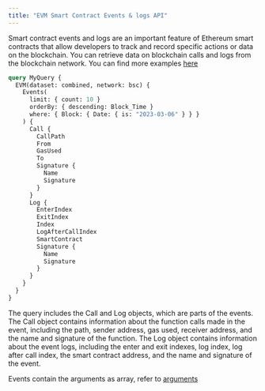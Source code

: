 ```yaml
---
title: "EVM Smart Contract Events & logs API"
---
```


<head>
<meta name="title" content="EVM Smart Contract Events & logs API"/>

<meta name="description" content="Get Ethereum Smart Contract Event data using Events API. Explore events in-depth using detailed information of events."/>

<meta name="keywords" content="Ethereum, Smart contract events, USDT contract, Ethereum event monitoring, Event signature, event timestamp, event tracking, Contract signature, Ethereum event"/>

<meta name="robots" content="index, follow"/>
<meta http-equiv="Content-Type" content="text/html; charset=utf-8"/>
<meta name="language" content="English"/>

<!-- Open Graph / Facebook -->
<meta property="og:type" content="website" />

<meta property="og:title" content="EVM Smart Contract Events & logs API" />

<meta property="og:description" content="Get Ethereum Smart Contract Event data using Events API. Explore events in-depth using detailed information of events."/>

<!-- Twitter -->
<meta property="twitter:card" content="summary_large_image" />

<meta property="twitter:title" content="EVM Smart Contract Events & logs API" />

<meta property="twitter:description" content="Get Ethereum Smart Contract Event data using Events API. Explore events in-depth using detailed information of events." />
</head>

Smart contract events and logs are an important feature of Ethereum smart contracts that allow developers to track and record specific actions or data on the blockchain.
You can retrieve data on blockchain calls and logs from the blockchain network. You can find more examples [here](/docs/blockchain/Ethereum/events/events-api/)

```graphql
query MyQuery {
  EVM(dataset: combined, network: bsc) {
    Events(
      limit: { count: 10 }
      orderBy: { descending: Block_Time }
      where: { Block: { Date: { is: "2023-03-06" } } }
    ) {
      Call {
        CallPath
        From
        GasUsed
        To
        Signature {
          Name
          Signature
        }
      }
      Log {
        EnterIndex
        ExitIndex
        Index
        LogAfterCallIndex
        SmartContract
        Signature {
          Name
          Signature
        }
      }
    }
  }
}
```

The query includes the Call and Log objects, which are parts of the events. The Call object contains information about the function calls made in the event, including the path, sender address, gas used, receiver address, and the name and signature of the function. The Log object contains information about the event logs, including the enter and exit indexes, log index, log after call index, the smart contract address, and the name and signature of the event.

Events contain the arguments as array, refer to [arguments](/docs/evm/arguments)
